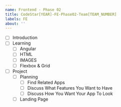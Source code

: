 ```yaml
---
name: Frontend - Phase 02
title: CodeStar[YEAR]-FE-Phase02-Team[TEAM_NUMBER]
labels: FE
about: ''
---
```


-   [ ] Introduction
-   [ ] Learning
    -   [ ] Angular
    -   [ ] HTML
    -   [ ] IMAGES
    -   [ ] Flexbox & Grid
-   [ ] Project
    -   [ ] Planning
        -   [ ] Find Related Apps
        -   [ ] Discuss What Features You Want to Have
        -   [ ] Discuss How You Want Your App To Look
    -   [ ] Landing Page
